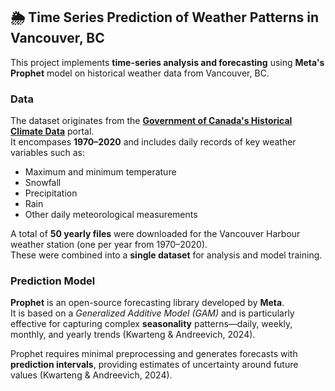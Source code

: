 ## 🌦️ Time Series Prediction of Weather Patterns in Vancouver, BC

This project implements **time-series analysis and forecasting** using **Meta's Prophet** model on historical weather data from Vancouver, BC.


### Data

The dataset originates from the [**Government of Canada's Historical Climate Data**](https://climate.weather.gc.ca) portal.  
It encompases **1970–2020** and includes daily records of key weather variables such as:

- Maximum and minimum temperature  
- Snowfall  
- Precipitation
- Rain
- Other daily meteorological measurements  

A total of **50 yearly files** were downloaded for the Vancouver Harbour weather station (one per year from 1970–2020).  
These were combined into a **single dataset** for analysis and model training.


### Prediction Model 

**Prophet** is an open-source forecasting library developed by **Meta**.  
It is based on a *Generalized Additive Model (GAM)* and is particularly effective for capturing complex **seasonality** patterns—daily, weekly, monthly, and yearly trends (Kwarteng & Andreevich, 2024).

Prophet requires minimal preprocessing and generates forecasts with **prediction intervals**, providing estimates of uncertainty around future values (Kwarteng & Andreevich, 2024).
